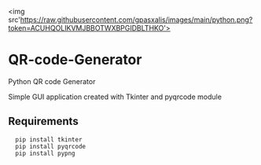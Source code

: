 <img src'https://raw.githubusercontent.com/gpasxalis/images/main/python.png?token=ACUHQOLIKVMJBBOTWXBPGIDBLTHKO'>

# QR-code-Generator
Python QR code Generator

Simple GUI application created with Tkinter and pyqrcode module

## Requirements
      pip install tkinter
      pip install pyqrcode
      pip install pypng
